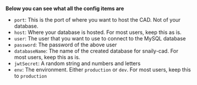 **Below you can see what all the config items are**

- `port`: This is the port of where you want to host the CAD. Not of your database.
- `host`: Where your database is hosted. For most users, keep this as is.
- `user`: The user that you want to use to connect to the MySQL database
- `password`: The password of the above user
- `databaseName`: The name of the created database for snaily-cad. For most users, keep this as is.
- `jwtSecret`: A random string and numbers and letters
- `env`: The environment. Either `production` or `dev`. For most users, keep this to `production`